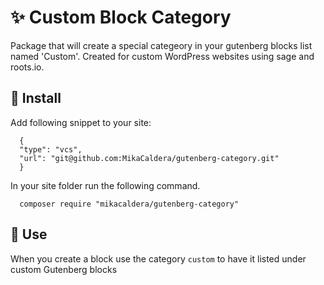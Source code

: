 # :sparkles: Custom Block Category

Package that will create a special categeory in your gutenberg blocks list named 'Custom'. Created for custom WordPress websites using sage and roots.io. 

## :electric_plug: Install
Add following snippet to your site:
```
  {
  "type": "vcs",
  "url": "git@github.com:MikaCaldera/gutenberg-category.git"
  }
```

In your site folder run the following command.

```
  composer require "mikacaldera/gutenberg-category"
```

## :triangular_ruler: Use

When you create a block use the category  `custom`  to have it listed under custom Gutenberg blocks
